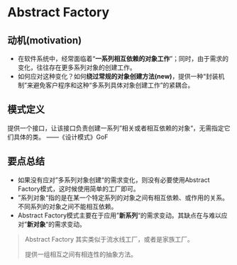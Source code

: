 # Abstract Factory

## 动机(motivation)
+ 在软件系统中，经常面临着“**一系列相互依赖的对象工作**”；同时，由于需求的变化，往往存在更多系列对象的创建工作。
+ 如何应对这种变化？如何**绕过常规的对象创建方法(new)**，提供一种“封装机制”来避免客户程序和这种“多系列具体对象创建工作”的紧耦合。

## 模式定义
提供一个接口，让该接口负责创建一系列”相关或者相互依赖的对象“，无需指定它们具体的类。
——《设计模式》GoF

## 要点总结
+ 如果没有应对”多系列对象创建“的需求变化，则没有必要使用Abstract Factory模式，这时候使用简单的工厂即可。
+ ”系列对象“指的是在某一个特定系列的对象之间有相互依赖、或作用的关系。不同系列的对象之间不能相互依赖。
+ Abstract Factory模式主要在于应用”**新系列**“的需求变动。其缺点在与难以应对”**新对象**“的需求变动。

> Abstract Factory 其实类似于流水线工厂，或者是家族工厂。
>
> 提供一组相互之间有相连性的抽象方法。